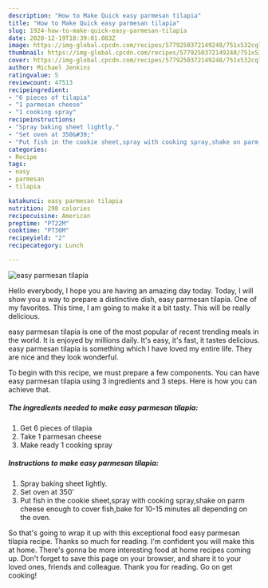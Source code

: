 ```yaml
---
description: "How to Make Quick easy parmesan tilapia"
title: "How to Make Quick easy parmesan tilapia"
slug: 1924-how-to-make-quick-easy-parmesan-tilapia
date: 2020-12-19T18:39:01.083Z
image: https://img-global.cpcdn.com/recipes/5779250372149248/751x532cq70/easy-parmesan-tilapia-recipe-main-photo.jpg
thumbnail: https://img-global.cpcdn.com/recipes/5779250372149248/751x532cq70/easy-parmesan-tilapia-recipe-main-photo.jpg
cover: https://img-global.cpcdn.com/recipes/5779250372149248/751x532cq70/easy-parmesan-tilapia-recipe-main-photo.jpg
author: Michael Jenkins
ratingvalue: 5
reviewcount: 47513
recipeingredient:
- "6 pieces of tilapia"
- "1 parmesan cheese"
- "1 cooking spray"
recipeinstructions:
- "Spray baking sheet lightly."
- "Set oven at 350&#39;"
- "Put fish in the cookie sheet,spray with cooking spray,shake on parm cheese enough to cover fish,bake for 10-15 minutes all depending on the oven."
categories:
- Recipe
tags:
- easy
- parmesan
- tilapia

katakunci: easy parmesan tilapia 
nutrition: 298 calories
recipecuisine: American
preptime: "PT22M"
cooktime: "PT30M"
recipeyield: "2"
recipecategory: Lunch

---
```



![easy parmesan tilapia](https://img-global.cpcdn.com/recipes/5779250372149248/751x532cq70/easy-parmesan-tilapia-recipe-main-photo.jpg)

Hello everybody, I hope you are having an amazing day today. Today, I will show you a way to prepare a distinctive dish, easy parmesan tilapia. One of my favorites. This time, I am going to make it a bit tasty. This will be really delicious.



easy parmesan tilapia is one of the most popular of recent trending meals in the world. It is enjoyed by millions daily. It's easy, it's fast, it tastes delicious. easy parmesan tilapia is something which I have loved my entire life. They are nice and they look wonderful.


To begin with this recipe, we must prepare a few components. You can have easy parmesan tilapia using 3 ingredients and 3 steps. Here is how you can achieve that.

<!--inarticleads1-->

##### The ingredients needed to make easy parmesan tilapia:

1. Get 6 pieces of tilapia
1. Take 1 parmesan cheese
1. Make ready 1 cooking spray




<!--inarticleads2-->

##### Instructions to make easy parmesan tilapia:

1. Spray baking sheet lightly.
1. Set oven at 350&#39;
1. Put fish in the cookie sheet,spray with cooking spray,shake on parm cheese enough to cover fish,bake for 10-15 minutes all depending on the oven.




So that's going to wrap it up with this exceptional food easy parmesan tilapia recipe. Thanks so much for reading. I'm confident you will make this at home. There's gonna be more interesting food at home recipes coming up. Don't forget to save this page on your browser, and share it to your loved ones, friends and colleague. Thank you for reading. Go on get cooking!
